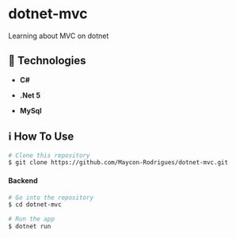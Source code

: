 # dotnet-mvc
Learning about MVC on dotnet

## :rocket: Technologies

- **C#**

- **.Net 5**

- **MySql**

  

## :information_source: How To Use

```bash
# Clone this repository
$ git clone https://github.com/Maycon-Rodrigues/dotnet-mvc.git
```

#### Backend

```bash
# Go into the repository
$ cd dotnet-mvc

# Run the app
$ dotnet run
```
